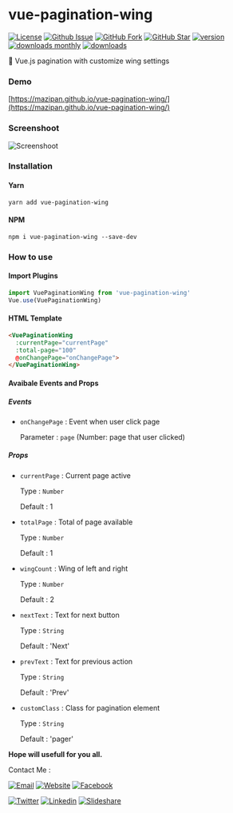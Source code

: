 # vue-pagination-wing

[![License](https://img.shields.io/github/license/mazipan/vue-pagination-wing.svg?maxAge=3600)](https://github.com/mazipan/vue-pagination-wing) 
[![Github Issue](https://img.shields.io/github/issues/mazipan/vue-pagination-wing.svg?maxAge=3600)](https://github.com/mazipan/vue-pagination-wing/issues) 
[![GitHub Fork](https://img.shields.io/github/forks/mazipan/vue-pagination-wing.svg?maxAge=3600)](https://github.com/mazipan/vue-pagination-wing/network/member) 
[![GitHub Star](https://img.shields.io/github/stars/mazipan/vue-pagination-wing.svg?maxAge=3600)](https://github.com/mazipan/vue-pagination-wing/stargazers) 
[![version](https://img.shields.io/npm/v/vue-pagination-wing.svg)](https://www.npmjs.com/package/vue-pagination-wing)
[![downloads monthly](https://img.shields.io/npm/dm/vue-pagination-wing.svg)](https://www.npmjs.com/package/vue-pagination-wing) 
[![downloads](https://img.shields.io/npm/dt/vue-pagination-wing.svg)](https://www.npmjs.com/package/vue-pagination-wing) 

:angel: Vue.js pagination with customize wing settings

### Demo
[https://mazipan.github.io/vue-pagination-wing/](https://mazipan.github.io/vue-pagination-wing/)

### Screenshoot
![Screenshoot](https://raw.githubusercontent.com/mazipan/vue-pagination-wing/master/screenshoot.png)

### Installation
#### Yarn
`yarn add vue-pagination-wing`

#### NPM
`npm i vue-pagination-wing --save-dev`

### How to use

#### Import Plugins

```javascript
import VuePaginationWing from 'vue-pagination-wing'
Vue.use(VuePaginationWing)
```

#### HTML Template

```html
<VuePaginationWing 
  :currentPage="currentPage"
  :total-page="100"
  @onChangePage="onChangePage">
</VuePaginationWing>
```

#### Avaibale Events and Props

##### Events

+ `onChangePage` : Event when user click page

  Parameter : `page` (Number: page that user clicked)

##### Props

+ `currentPage` : Current page active

  Type : `Number`

  Default : 1

+ `totalPage` : Total of page available

  Type : `Number`

  Default : 1
  
+ `wingCount` : Wing of left and right

  Type : `Number`

  Default : 2
  
+ `nextText` : Text for next button

  Type : `String`

  Default : 'Next'
  
+ `prevText` : Text for previous action

  Type : `String`

  Default : 'Prev'

+ `customClass` : Class for pagination element

  Type : `String`

  Default : 'pager'

**Hope will usefull for you all.**

Contact Me :

[![Email](https://img.shields.io/badge/mazipanneh-Email-yellow.svg?maxAge=3600)](mailto:mazipanneh@gmail.com) 
[![Website](https://img.shields.io/badge/mazipanneh-Blog-brightgreen.svg?maxAge=3600)](https://mazipanneh.com/blog/)
[![Facebook](https://img.shields.io/badge/mazipanneh-Facebook-blue.svg?maxAge=3600)](https://facebook.com/mazipanneh) 

[![Twitter](https://img.shields.io/badge/Maz_Ipan-Twitter-55acee.svg?maxAge=3600)](https://twitter.com/Maz_Ipan) 
[![Linkedin](https://img.shields.io/badge/irfanmaulanamazipan-Linkedin-0077b5.svg?maxAge=3600)](https://id.linkedin.com/in/irfanmaulanamazipan) 
[![Slideshare](https://img.shields.io/badge/IrfanMaulana21-Slideshare-0077b5.svg?maxAge=3600)](https://www.slideshare.net/IrfanMaulana21) 
